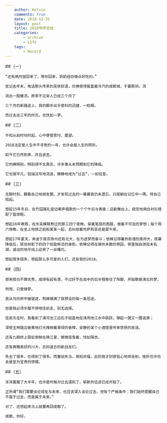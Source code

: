 ```yaml
---
    author: Kelvin
    comments: true
    date: 2018-12-31
    layout: post
    title: 2018年终总结
    categories:
        - archive
        - Life
    tags:
        - Record
---
```


##（一）

	“还有俩月就回来了，等你回来，奶奶给你做点好吃的。”

	犹记去年末，电话那头传来的吴侬软语，仿佛使得氤氲着冷汽的成都城，于霎那间，流
	
	淌出一股暖流。原来不见亲人已经三个月了
	
	三个月的新路途上，我的脚步出乎意料的迅捷，一眨眼。
	
	而过去这三年的时光，也恍如一梦。

##（二）
	
	不知从幼时何时起，心中便曾思忖、展望。
	
	2018注定是人生中不寻常的一年，也许会是人生的转折。
	
	如今它已然到来，并且逝去。
	
	它的确特别，特别得不太真实，许多事从未预期到它的降临。
	
	它也很平凡，轻描淡写地流逝，静静地成为“过去”，一如往昔。

##（三）
	
	无聊时刻，翻看自己地朋友圈，才发现过去的一幕幕我仍未遗忘，只是躺在记忆中一隅，待自己拾起。
	
	想起15年冬日，在竹园路礼堂边嘶声唱歌的一个个午后与黄昏；迎新舞台上，疏忽地用白衬衫搭配了篮球鞋。

	想起16年寒假，在东吴模联熬过的那三四个夜晚，穿着笔挺的西服，做着不可及的梦想；每个周六傍晚，在坐上地铁之前和某某一起，总纠结着吃萨莉亚还是犀牛家。
	
	想起17年夏天，奔波于南京扬州还有北大，在为逐梦而奋斗；依稀记得暑热弥漫的南师大，夜幕降临后，斑驳树影下的四个轻盈鲜活的身影。依稀记得在燥热未散的燕园，夜里独自游逛未名湖，遥远的地平线上迎来了一丝曙光。

	想起很多很多，想起那么多可爱的人们，还有我的2018。
	
##（四）

	想来我也不算优秀，成绩有起有落，不过好歹在高中的后半程稳住了阵脚，开始敢做清北的梦。

	然而，只是做梦。

	我从乌托邦中被驱逐，荆棘铺满了我预设的每一条坦途。

	但是我必须步履不停地往前走，别无选择。

	往前方走时，我看到了漠河龙江边石子轻盈地在清冽地江水中跳跃，弹起一圈又一圈涟漪；

	深夜玉林路边昏黄地灯光掩映着翠绿的香樟，安静的某个小酒馆里传来悠扬的民谣。

	还有九眼桥上霓虹倒映在锦江里，微微摇曳着，恍如隔世。

	还有典雅美好的川大，志同道合的新战友们。

	失去了很多，也得到了很多。而塞翁失马，焉知非福，此刻我才刻骨铭心地体会到，挫折也许也会是至为宝贵的馈赠。

##（五）

	浑浑噩噩了大半年，也许是时候对过去道别了，崭新的征途已经开始了。

	正所谓“我们需要谈论现在与未来，也应该深入谈论过去，但有个严格条件：我们始终提醒自己不属于过去，而是属于未来。”

	对了，还想起来马上就要再回成都了。

	成都，你好。

